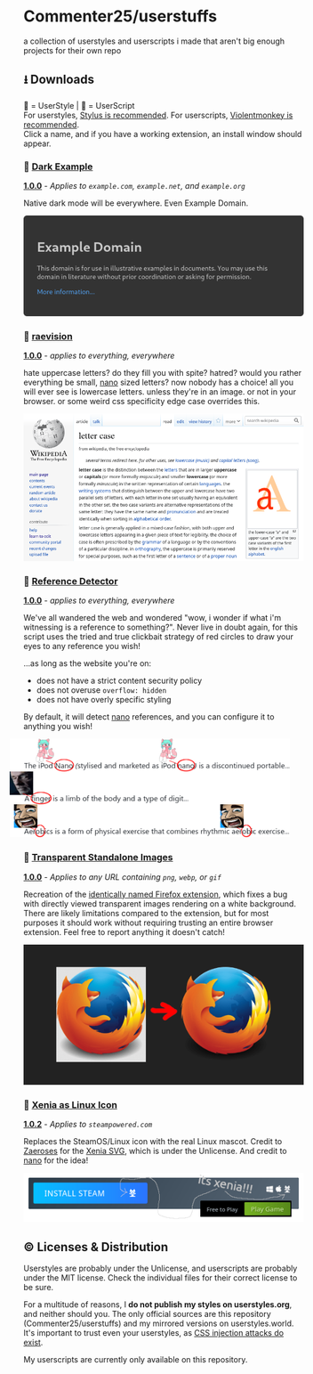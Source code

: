 # Commenter25/userstuffs
a collection of userstyles and userscripts i made that aren't big enough projects for their own repo

## ⭳ Downloads
🎨 = UserStyle | 📜 = UserScript  
For userstyles, [Stylus is recommended](https://github.com/openstyles/stylus#stylus). For userscripts, [Violentmonkey is recommended](https://violentmonkey.github.io/).  
Click a name, and if you have a working extension, an install window should appear.

### 🎨 [Dark Example](https://raw.githubusercontent.com/Commenter25/userstuffs/main/darkexample/darkexample.user.css)

[**1.0.0**](darkexample/CHANGELOG.md) - _Applies to `example.com`, `example.net`, and `example.org`_

Native dark mode will be everywhere. Even Example Domain.

![Dark Example Preview Image](darkexample/preview.png)

### 🎨 [raevision](https://raw.githubusercontent.com/commenter25/userstuffs/main/raevision/raevision.user.css)

[**1.0.0**](raevision/changelog.md) - _applies to everything, everywhere_

hate uppercase letters? do they fill you with spite? hatred? would you rather everything be small, [nano](https://nano.lgbt) sized letters? now nobody has a choice! all you will ever see is lowercase letters. unless they're in an image. or not in your browser. or some weird css specificity edge case overrides this.

<picture>
  <source media="(prefers-color-scheme: dark)" srcset="raevision/preview-dark.png">
  <img alt="raevision preview image" src="raevision/preview.png">
</picture>

### 📜 [Reference Detector](https://raw.githubusercontent.com/Commenter25/userstuffs/main/refdetect/refdetect.user.js)

[**1.0.0**](refdetect/CHANGELOG.md) - _applies to everything, everywhere_

We've all wandered the web and wondered "wow, i wonder if what i'm witnessing is a reference to something?". Never live in doubt again, for this script uses the tried and true clickbait strategy of red circles to draw your eyes to any reference you wish!

...as long as the website you're on:
  - does not have a strict content security policy
  - does not overuse `overflow: hidden`
  - does not have overly specific styling

By default, it will detect [nano](https://nano.lgbt) references, and you can configure it to anything you wish!

<picture>
  <source media="(prefers-color-scheme: dark)" srcset="refdetect/preview-dark.png">
  <img alt="Reference Detector Preview Image" src="refdetect/preview.png" style="position: relative; left: -1.8em">
</picture>

### 🎨 [Transparent Standalone Images](https://raw.githubusercontent.com/Commenter25/userstuffs/main/tpimgs/tpimgs.user.css)

[**1.0.0**](tpimgs/CHANGELOG.md) - _Applies to any URL containing `png`, `webp`, or `gif`_

Recreation of the [identically named Firefox extension](https://addons.mozilla.org/en-US/firefox/addon/transparent-standalone-image/), which fixes a bug with directly viewed transparent images rendering on a white background. There are likely limitations compared to the extension, but for most purposes it should work without requiring trusting an entire browser extension. Feel free to report anything it doesn't catch!

![Transparent Standalone Images Preview Image](tpimgs/preview.png)

### 🎨 [Xenia as Linux Icon](https://raw.githubusercontent.com/Commenter25/userstuffs/main/xeniasteam/xeniasteam.user.css)

[**1.0.2**](xeniasteam/CHANGELOG.md) - _Applies to `steampowered.com`_

Replaces the SteamOS/Linux icon with the real Linux mascot. Credit to [Zaeroses](https://chitter.xyz/@Zaeroses) for the [Xenia SVG](https://github.com/Zaeroses/refind-icons/blob/main/os_linux.svg), which is under the Unlicense. And credit to [nano](https://nano.lgbt) for the idea!

![Xenia as Linux Icon Preview Image](xeniasteam/preview.png)

## © Licenses & Distribution
Userstyles are probably under the Unlicense, and userscripts are probably under the MIT license. Check the individual files for their correct license to be sure.

For a multitude of reasons, I **do not publish my styles on userstyles.org**, and neither should you. The only official sources are this repository (Commenter25/userstuffs) and my mirrored versions on userstyles.world. It's important to trust even your userstyles, as [CSS injection attacks do exist](https://www.mike-gualtieri.com/css-exfil-vulnerability-tester).

My userscripts are currently only available on this repository.
